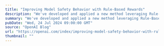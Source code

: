 ```yaml
---
title: "Improving Model Safety Behavior with Rule-Based Rewards"
description: "We've developed and applied a new method leveraging Rule-Based Rewards (RBRs) that aligns models to behave safely without extensive human data collection."
summary: "We've developed and applied a new method leveraging Rule-Based Rewards (RBRs) that aligns models to behave safely without extensive human data collection."
pubDate: "Wed, 24 Jul 2024 09:00:00 GMT"
source: "OpenAI Blog"
url: "https://openai.com/index/improving-model-safety-behavior-with-rule-based-rewards"
thumbnail: ""
---
```


